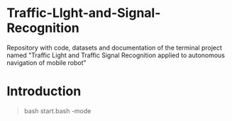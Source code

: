 # Traffic-LIght-and-Signal-Recognition
Repository with code, datasets and documentation of the terminal project named "Traffic Light and Traffic Signal Recognition applied to autonomous navigation of mobile robot"

# Introduction
> bash start.bash -mode
